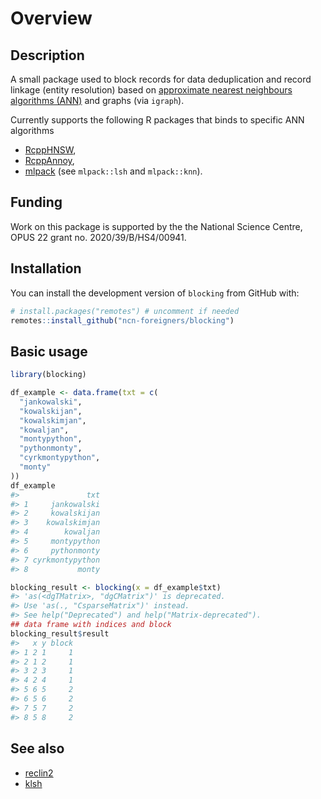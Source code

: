 
# Overview

## Description

A small package used to block records for data deduplication and record
linkage (entity resolution) based on [approximate nearest neighbours
algorithms (ANN)](https://en.wikipedia.org/wiki/Nearest_neighbor_search)
and graphs (via `igraph`).

Currently supports the following R packages that binds to specific ANN
algorithms

- [RcppHNSW](https://cran.r-project.org/package=RcppHNSW),
- [RcppAnnoy](https://cran.r-project.org/package=RcppAnnoy),
- [mlpack](https://cran.r-project.org/package=RcppAnnoy) (see
  `mlpack::lsh` and `mlpack::knn`).

## Funding

Work on this package is supported by the the National Science Centre,
OPUS 22 grant no. 2020/39/B/HS4/00941.

## Installation

You can install the development version of `blocking` from GitHub with:

``` r
# install.packages("remotes") # uncomment if needed
remotes::install_github("ncn-foreigners/blocking")
```

## Basic usage

``` r
library(blocking)
```

``` r
df_example <- data.frame(txt = c(
  "jankowalski",
  "kowalskijan",
  "kowalskimjan",
  "kowaljan",
  "montypython",
  "pythonmonty",
  "cyrkmontypython",
  "monty"
))
df_example
#>               txt
#> 1     jankowalski
#> 2     kowalskijan
#> 3    kowalskimjan
#> 4        kowaljan
#> 5     montypython
#> 6     pythonmonty
#> 7 cyrkmontypython
#> 8           monty
```

``` r
blocking_result <- blocking(x = df_example$txt)
#> 'as(<dgTMatrix>, "dgCMatrix")' is deprecated.
#> Use 'as(., "CsparseMatrix")' instead.
#> See help("Deprecated") and help("Matrix-deprecated").
## data frame with indices and block 
blocking_result$result
#>   x y block
#> 1 2 1     1
#> 2 1 2     1
#> 3 2 3     1
#> 4 2 4     1
#> 5 6 5     2
#> 6 5 6     2
#> 7 5 7     2
#> 8 5 8     2
```

## See also

- [reclin2](https://CRAN.R-project.org/package=reclin2)
- [klsh](https://CRAN.R-project.org/package=klsh)
